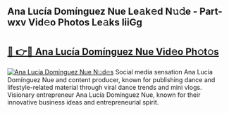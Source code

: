 ## Ana Lucía Domínguez Nue Le𝚊k𝚎d N𝚞𝚍e - Part-wxv Vid𝚎o Photos Le𝚊ks IiiGg

# <h2><a href="http://fbag6o.evod.top/?m=Ana+Luc%c3%ada+Dom%c3%adnguez+Nue">🔗 👉🔴 Ana Lucía Domínguez Nue Vid𝚎o Ph𝚘t𝚘s</a></h2>

[![Ana Lucía Domínguez Nue N𝚞d𝚎s](https://i.imgur.com/8V9OHl7.gif)](http://fbag6o.evod.top/?m=Ana+Luc%c3%ada+Dom%c3%adnguez+Nue)
Social media sensation Ana Lucía Domínguez Nue and content producer, known for publishing dance and lifestyle-related material through viral dance trends and mini vlogs. Visionary entrepreneur Ana Lucía Domínguez Nue, known for their innovative business ideas and entrepreneurial spirit. 
